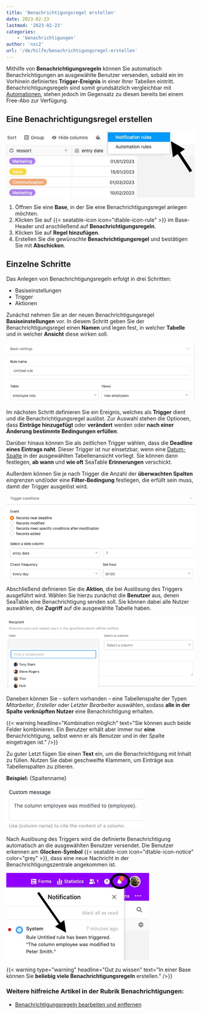 ```yaml
---
title: 'Benachrichtigungsregel erstellen'
date: 2023-02-23
lastmod: '2023-02-23'
categories:
    - 'benachrichtigungen'
author: 'nsc2'
url: '/de/hilfe/benachrichtigungsregel-erstellen'
---
```


Mithilfe von **Benachrichtigungsregeln** können Sie automatisch Benachrichtigungen an ausgewählte Benutzer versenden, sobald ein im Vorhinein definiertes **Trigger-Ereignis** in einer Ihrer Tabellen eintritt. Benachrichtigungsregeln sind somit grundsätzlich vergleichbar mit [Automationen](https://seatable.io/docs/arbeiten-mit-automationen/uebersicht-ueber-automationen/), stehen jedoch im Gegensatz zu diesen bereits bei einem Free-Abo zur Verfügung.

## Eine Benachrichtigungsregel erstellen

![Anlegen einer Benachrichtigungsregel](images/create-notification-rule.jpg)

1. Öffnen Sie eine **Base**, in der Sie eine Benachrichtigungsregel anlegen möchten.
2. Klicken Sie auf {{< seatable-icon icon="dtable-icon-rule" >}} im Base-Header und anschließend auf **Benachrichtigungsregeln**.
3. Klicken Sie auf **Regel hinzufügen**.
4. Erstellen Sie die gewünschte **Benachrichtigungsregel** und bestätigen Sie mit **Abschicken**.

## Einzelne Schritte

Das Anlegen von Benachrichtigungsregeln erfolgt in drei Schritten:

- Basiseinstellungen
- Trigger
- Aktionen

Zunächst nehmen Sie an der neuen Benachrichtigungsregel **Basiseinstellungen** vor. In diesem Schritt geben Sie der Benachrichtigungsregel einen **Namen** und legen fest, in welcher **Tabelle** und in welcher **Ansicht** diese wirken soll.

![In einem ersten Schritt legen Sie für die neu erstellte Benachrichtigungsregel zunächst grundlegende Einstellungen fest](images/basic-settings-notification-rule-1.png)

Im nächsten Schritt definieren Sie ein Ereignis, welches als **Trigger** dient und die Benachrichtigungsregel auslöst. Zur Auswahl stehen die Optionen, dass **Einträge hinzugefügt** oder **verändert** werden oder **nach einer Änderung bestimmte Bedingungen erfüllen**.

Darüber hinaus können Sie als zeitlichen Trigger wählen, dass die **Deadline eines Eintrags naht**. Dieser Trigger ist nur einsetzbar, wenn eine [Datum-Spalte](https://seatable.io/docs/datum-dauer-und-personen/die-datum-spalte/) in der ausgewählten Tabellenansicht vorliegt. Sie können dann festlegen, **ab wann** und **wie oft** SeaTable **Erinnerungen** verschickt.

Außerdem können Sie je nach Trigger die Anzahl der **überwachten Spalten** eingrenzen und/oder eine **Filter-Bedingung** festlegen, die erfüllt sein muss, damit der Trigger ausgelöst wird.

![Zur Auswahl stehende Trigger-Ereignisse einer Benachrichtigungsregel](images/trigger-conditions-notification-rule.png)

Abschließend definieren Sie die **Aktion**, die bei Auslösung des Triggers ausgeführt wird. Wählen Sie hierzu zunächst die **Benutzer** aus, denen SeaTable eine Benachrichtigung senden soll. Sie können dabei alle Nutzer auswählen, die **Zugriff** auf die ausgewählte Tabelle haben.

![Auswahl der Benutzer, die nach Auslösung der Benachrichtigungs-Regel benachrichtigt werden sollen](images/select-users-to-get-notified-1.png)

Daneben können Sie – sofern vorhanden – eine Tabellenspalte der Typen _Mitarbeiter_, _Ersteller_ oder _Letzter Bearbeiter_ auswählen, sodass **alle in der Spalte verknüpften Nutzer** eine Benachrichtigung erhalten.

{{< warning  headline="Kombination möglich"  text="Sie können auch beide Felder kombinieren. Ein Benutzer erhält aber immer nur **eine** Benachrichtigung, selbst wenn er als Benutzer und in der Spalte eingetragen ist." />}}

Zu guter Letzt fügen Sie einen **Text** ein, um die Benachrichtigung mit Inhalt zu füllen. Nutzen Sie dabei geschweifte Klammern, um Einträge aus Tabellenspalten zu zitieren.

**Beispiel:** {Spaltenname}

![Definiton des Inhalts der Benachrichtigung, die nach Auslösung des Triggers versendet wird](images/costum-message-of-the-notification.png)

Nach Auslösung des Triggers wird die definierte Benachrichtigung automatisch an die ausgewählten Benutzer versendet. Die Benutzer erkennen am **Glocken-Symbol** {{< seatable-icon icon="dtable-icon-notice" color="grey" >}}, dass eine neue Nachricht in der Benachrichtigungszentrale angekommen ist.

![Nach Auslösung einer Benachrichtigungs-Regel an einen Benutzer versendete Benachrichtigung](images/received-notification-rule.jpg)

{{< warning  type="warning" headline="Gut zu wissen"  text="In einer Base können Sie **beliebig viele Benachrichtigungsregeln** erstellen." />}}

### Weitere hilfreiche Artikel in der Rubrik Benachrichtigungen:

- [Benachrichtigungsregeln bearbeiten und entfernen](https://seatable.io/docs/benachrichtigungen/benachrichtigungsregeln-bearbeiten-und-entfernen/)
